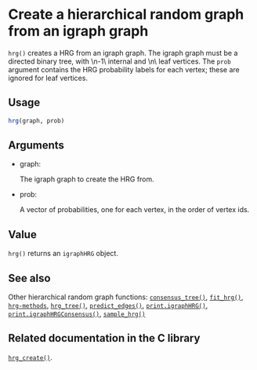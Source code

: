 # Create a hierarchical random graph from an igraph graph

`hrg()` creates a HRG from an igraph graph. The igraph graph must be a
directed binary tree, with \\n-1\\ internal and \\n\\ leaf vertices. The
`prob` argument contains the HRG probability labels for each vertex;
these are ignored for leaf vertices.

## Usage

``` r
hrg(graph, prob)
```

## Arguments

- graph:

  The igraph graph to create the HRG from.

- prob:

  A vector of probabilities, one for each vertex, in the order of vertex
  ids.

## Value

`hrg()` returns an `igraphHRG` object.

## See also

Other hierarchical random graph functions:
[`consensus_tree()`](https://r.igraph.org/reference/consensus_tree.md),
[`fit_hrg()`](https://r.igraph.org/reference/fit_hrg.md),
[`hrg-methods`](https://r.igraph.org/reference/hrg-methods.md),
[`hrg_tree()`](https://r.igraph.org/reference/hrg_tree.md),
[`predict_edges()`](https://r.igraph.org/reference/predict_edges.md),
[`print.igraphHRG()`](https://r.igraph.org/reference/print.igraphHRG.md),
[`print.igraphHRGConsensus()`](https://r.igraph.org/reference/print.igraphHRGConsensus.md),
[`sample_hrg()`](https://r.igraph.org/reference/sample_hrg.md)

## Related documentation in the C library

[`hrg_create()`](https://igraph.org/c/html/latest/igraph-HRG.html#igraph_hrg_create).
